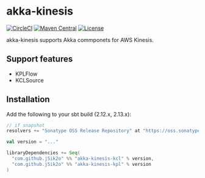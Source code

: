 # akka-kinesis

[![CircleCI](https://circleci.com/gh/j5ik2o/akka-kinesis/tree/master.svg?style=shield)](https://circleci.com/gh/j5ik2o/akka-kinesis/tree/master)
[![Maven Central](https://maven-badges.herokuapp.com/maven-central/com.github.j5ik2o/akka-kinesis-kcl_2.13/badge.svg)](https://maven-badges.herokuapp.com/maven-central/com.github.j5ik2o/akka-kinesis-kcl_2.13)
[![License](https://img.shields.io/badge/License-MIT-blue.svg)](https://opensource.org/licenses/MIT)

akka-kinesis supports Akka commponets for AWS Kinesis.

## Support features

- KPLFlow
- KCLSource

## Installation

Add the following to your sbt build (2.12.x, 2.13.x):

```scala
// if snapshot
resolvers += "Sonatype OSS Release Repository" at "https://oss.sonatype.org/content/repositories/releases/"

val version = "..."

libraryDependencies += Seq(
  "com.github.j5ik2o" %% "akka-kinesis-kcl" % version,
  "com.github.j5ik2o" %% "akka-kinesis-kpl" % version
)
```
